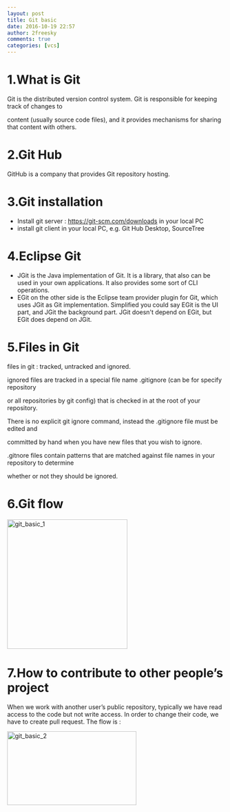 ```yaml
---
layout: post
title: Git basic
date: 2016-10-19 22:57
author: 2freesky
comments: true
categories: [vcs]
---
```

<h1 class="western">1.What is Git</h1>
Git is the distributed version control system. Git is responsible for keeping track of changes to

content (usually source code files), and it provides mechanisms for sharing that content with others.
<h1 class="western">2.Git Hub</h1>
GitHub is a company that provides Git repository hosting.
<h1 class="western">3.Git installation</h1>
<ul>
 	<li>Install git server : <a href="https://git-scm.com/downloads">https://git-scm.com/downloads</a> in your local PC</li>
 	<li>install git client in your local PC, e.g. Git Hub Desktop, SourceTree</li>
</ul>
<h1 class="western">4.Eclipse Git</h1>
<ul>
 	<li>JGit is the Java implementation of Git. It is a library, that also can be used in your own applications. It also provides some sort of CLI operations.</li>
 	<li>EGit on the other side is the Eclipse team provider plugin for Git, which uses JGit as Git implementation. Simplified you could say EGit is the UI part, and JGit the background part. JGit doesn't depend on EGit, but EGit does depend on JGit.</li>
</ul>
<h1 class="western">5.Files in Git</h1>
files in git : tracked, untracked and ignored.

ignored files are tracked in a special file name .gitignore (can be for specify repository

or all repositories by git config) that is checked in at the root of your repository.

There is no explicit git ignore command, instead the .gitignore file must be edited and

committed by hand when you have new files that you wish to ignore.

.gitnore files contain patterns that are matched against file names in your repository to determine

whether or not they should be ignored.
<h1 class="western">6.Git flow</h1>
<a href="https://2freesky.files.wordpress.com/2016/10/git_basic_1.png"><img class="alignnone size-medium wp-image-493" src="https://2freesky.files.wordpress.com/2016/10/git_basic_1.png?w=279" alt="git_basic_1" width="279" height="300" /></a>
<h1 class="western">7.How to contribute to other people’s project</h1>
When we work with another user’s public repository, typically we have read access to the code but not write access. In order to change their code, we have to create pull request. The flow is :

<a href="https://2freesky.files.wordpress.com/2016/10/git_basic_2.png"><img class="alignnone size-medium wp-image-494" src="https://2freesky.files.wordpress.com/2016/10/git_basic_2.png?w=300" alt="git_basic_2" width="300" height="171" /></a>
